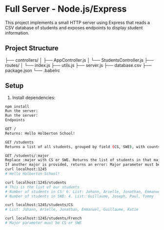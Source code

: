 # Full Server - Node.js/Express

This project implements a small HTTP server using Express that reads a CSV database of students and exposes endpoints to display student information.

## Project Structure


├── controllers/
│ ├── AppController.js
│ └── StudentsController.js
├── routes/
│ └── index.js
├── utils.js
├── server.js
├── database.csv
├── package.json
└── .babelrc

## Setup

1. Install dependencies:

```bash
npm install
Run the server:
Run the server:
Endpoints

GET /
Returns: Hello Holberton School!

GET /students
Returns a list of all students, grouped by field (CS, SWE), with counts and first names.

GET /students/:major
Replace :major with CS or SWE. Returns the list of students in that major.
If another major is provided, returns an error: Major parameter must be CS or SWE.
curl localhost:1245
# Hello Holberton School!

curl localhost:1245/students
# This is the list of our students
# Number of students in CS: 6. List: Johann, Arielle, Jonathan, Emmanuel, Guillaume, Katie
# Number of students in SWE: 4. List: Guillaume, Joseph, Paul, Tommy

curl localhost:1245/students/CS
# List: Johann, Arielle, Jonathan, Emmanuel, Guillaume, Katie

curl localhost:1245/students/French
# Major parameter must be CS or SWE
